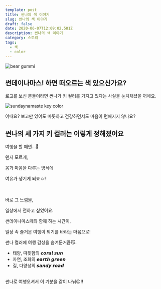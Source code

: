 ```yaml
---
template: post
title: 썬나의 색 이야기
slug: 썬나의 색 이야기
draft: false
date: 2020-06-07T12:09:02.581Z
description: 썬나의 색 이야기
category: 스토리
tags:
  - 색
  - color
---
```

![bear gummi](/media/sunna_color_bear.jpg "bear gummi")

## 썬데이나마스! 하면 떠오르는 색 있으신가요? 

로고를 보신 분들이라면 썬나가 키 컬러를 가지고 있다는 사실을 눈치채셨을 꺼에요.



![sundaynamaste key color](/media/sunna_color2.jpg "sundaynamaste key color")

어때요? 보고만 있어도 따뜻하고 건강하면서도 마음이 편해지지 않나요?





## 썬나의 세 가지 키 컬러는 이렇게 정해졌어요

여행을 할 때면...🧳

왠지 모르게,

몸과 마음을 다루는 방식에

여유가 생기게 되죠☺️!

\
⠀\
바로 그 느낌을,

일상에서 전하고 싶었어요.



썬데이나마스떼와 함께 하는 시간이,

일상 속 즐거운 여행이 되기를 바라는 마음으로!

썬나 컬러에 여행 감성을 숨겨둔거죰😽.



* 태양, 따뜻함의 𝙘𝙤𝙧𝙖𝙡 𝙨𝙪𝙣
* 자연, 조화의 𝙚𝙖𝙧𝙩𝙝 𝙜𝙧𝙚𝙚𝙣
* 길, 다양성의 𝙨𝙖𝙣𝙙𝙮 𝙧𝙤𝙖𝙙\
  ⠀



썬나로 여행오셔서 이 기분을 같이 나눠😉!!